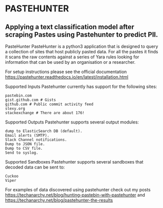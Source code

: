 # PASTEHUNTER
## Applying a text classification model after scraping Pastes using Pastehunter to predict PII.

PasteHunter
PasteHunter is a python3 application that is designed to query a collection of sites that host publicly pasted data. For all the pastes it finds it scans the raw contents against a series of Yara rules looking for information that can be used by an organisation or a researcher.

For setup instructions please see the official documentation https://pastehunter.readthedocs.io/en/latest/installation.html

Supported Inputs
Pastehunter currently has support for the following sites:

```
pastebin.com
gist.github.com # Gists
github.com # Public commit activity feed
slexy.org
stackexchange # There are about 176!
```

Supported Outputs
Pastehunter supports several output modules:
```
dump to ElasticSearch DB (default).
Email alerts (SMTP).
Slack Channel notifications.
Dump to JSON file.
Dump to CSV file.
Send to syslog.
```
Supported Sandboxes
Pastehunter supports several sandboxes that decoded data can be sent to:
```
Cuckoo
Viper
```
For examples of data discovered using pastehunter check out my posts https://techanarchy.net/blog/hunting-pastebin-with-pastehunter and https://techanarchy.net/blog/pastehunter-the-results
